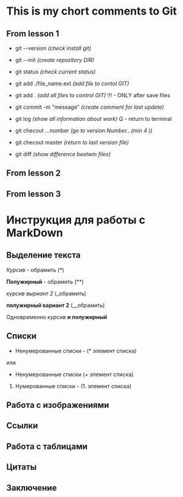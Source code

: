 # This is my chort comments to Git
## From lesson 1

* git --version            *(check install git)*
* git --init               *(create repozitory DIR)*

* git status                *(check current status)*
* git add ./file_name.ext   *(add file to contol GIT)*
* git add .                 *(add all files to control GIT)*
    !!! - ONLY after save files
* git commit -m "message"   *(create comment for last updete)*
* git log                   *(show all information about work)*
    Q - return to terminal

* git checout ...number     *(go to version Number...(min 4 ))*
* git checout master        *(return to last version file)*
* git diff                  *(show difference beetwin files)*

## From lesson 2

## From lesson 3

# Инструкция для работы с MarkDown

## Выделение текста

*Курсив* - обрамить (*)

**Полужирный** - обрамить (**)

_курсив выриант 2_ (_обрамить)

__полужирный вариант 2__ (__обрамить)

Одновременно _курсив **и полужирный**_

## Списки

* Ненумерованные списки - (* элемент списка)

или 
+ Ненумерованные списки (+ элемент списка)

1. Нумерованные списки - (1. элемент списка)

## Работа с изображениями

## Ссылки

## Работа с таблицами

## Цитаты

## Заключение

